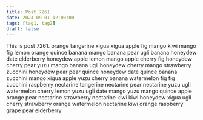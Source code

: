 ```yaml
---
title: Post 7261
date: 2024-09-01 12:00:00
tags: [tag1, tag2]
draft: false
---
```

This is post 7261.
orange
tangerine
xigua
xigua
apple
fig
mango
kiwi
mango
fig
lemon
orange
quince
banana
mango
banana
pear
ugli
banana
honeydew
date
elderberry
honeydew
apple
lemon
mango
apple
cherry
fig
honeydew
cherry
pear
yuzu
mango
banana
ugli
honeydew
cherry
mango
strawberry
zucchini
honeydew
pear
pear
quince
honeydew
date
quince
banana
zucchini
mango
xigua
apple
yuzu
cherry
banana
watermelon
fig
fig
zucchini
raspberry
nectarine
tangerine
nectarine
pear
nectarine
yuzu
ugli
watermelon
cherry
lemon
yuzu
ugli
date
mango
yuzu
mango
quince
apple
orange
pear
nectarine
strawberry
nectarine
kiwi
kiwi
honeydew
xigua
ugli
cherry
strawberry
orange
watermelon
nectarine
kiwi
orange
raspberry
grape
pear
elderberry
